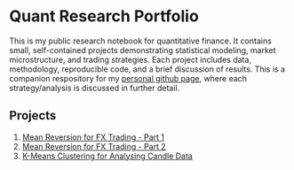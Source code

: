 # Quant Research Portfolio

This is my public research notebook for quantitative finance. 
It contains small, self-contained projects demonstrating statistical modeling, market microstructure, and trading strategies. 
Each project includes data, methodology, reproducible code, and a brief discussion of results.
This is a companion respository for my [personal github page](sundarganesh21.github.io), where each strategy/analysis is discussed in further detail.

## Projects
1. [Mean Reversion for FX Trading - Part 1](project1_fx_mean_reversion)
2. [Mean Reversion for FX Trading - Part 2](project2_fx_mean_reversion_part2)
3. [K-Means Clustering for Analysing Candle Data](project3_k_means_candles)
